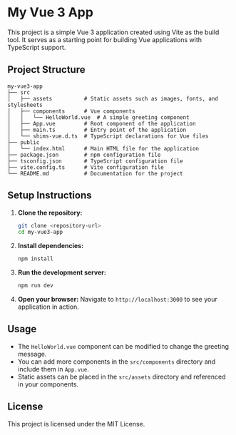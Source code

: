 # My Vue 3 App

This project is a simple Vue 3 application created using Vite as the build tool. It serves as a starting point for building Vue applications with TypeScript support.

## Project Structure

```
my-vue3-app
├── src
│   ├── assets          # Static assets such as images, fonts, and stylesheets
│   ├── components      # Vue components
│   │   └── HelloWorld.vue  # A simple greeting component
│   ├── App.vue         # Root component of the application
│   ├── main.ts         # Entry point of the application
│   └── shims-vue.d.ts  # TypeScript declarations for Vue files
├── public
│   └── index.html      # Main HTML file for the application
├── package.json        # npm configuration file
├── tsconfig.json       # TypeScript configuration file
├── vite.config.ts      # Vite configuration file
└── README.md           # Documentation for the project
```

## Setup Instructions

1. **Clone the repository:**
   ```bash
   git clone <repository-url>
   cd my-vue3-app
   ```

2. **Install dependencies:**
   ```bash
   npm install
   ```

3. **Run the development server:**
   ```bash
   npm run dev
   ```

4. **Open your browser:**
   Navigate to `http://localhost:3000` to see your application in action.

## Usage

- The `HelloWorld.vue` component can be modified to change the greeting message.
- You can add more components in the `src/components` directory and include them in `App.vue`.
- Static assets can be placed in the `src/assets` directory and referenced in your components.

## License

This project is licensed under the MIT License.